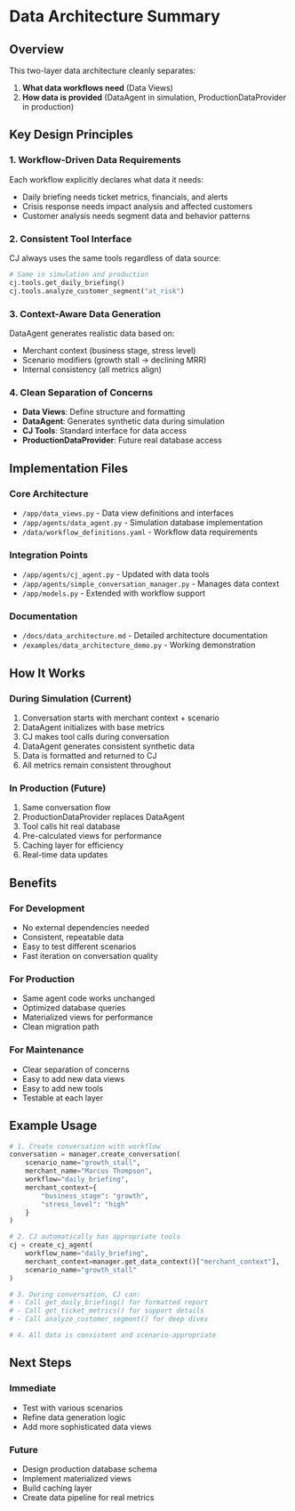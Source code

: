 # Data Architecture Summary

## Overview

This two-layer data architecture cleanly separates:
1. **What data workflows need** (Data Views)
2. **How data is provided** (DataAgent in simulation, ProductionDataProvider in production)

## Key Design Principles

### 1. Workflow-Driven Data Requirements
Each workflow explicitly declares what data it needs:
- Daily briefing needs ticket metrics, financials, and alerts
- Crisis response needs impact analysis and affected customers
- Customer analysis needs segment data and behavior patterns

### 2. Consistent Tool Interface
CJ always uses the same tools regardless of data source:
```python
# Same in simulation and production
cj.tools.get_daily_briefing()
cj.tools.analyze_customer_segment("at_risk")
```

### 3. Context-Aware Data Generation
DataAgent generates realistic data based on:
- Merchant context (business stage, stress level)
- Scenario modifiers (growth stall → declining MRR)
- Internal consistency (all metrics align)

### 4. Clean Separation of Concerns
- **Data Views**: Define structure and formatting
- **DataAgent**: Generates synthetic data during simulation
- **CJ Tools**: Standard interface for data access
- **ProductionDataProvider**: Future real database access

## Implementation Files

### Core Architecture
- `/app/data_views.py` - Data view definitions and interfaces
- `/app/agents/data_agent.py` - Simulation database implementation
- `/data/workflow_definitions.yaml` - Workflow data requirements

### Integration Points
- `/app/agents/cj_agent.py` - Updated with data tools
- `/app/agents/simple_conversation_manager.py` - Manages data context
- `/app/models.py` - Extended with workflow support

### Documentation
- `/docs/data_architecture.md` - Detailed architecture documentation
- `/examples/data_architecture_demo.py` - Working demonstration

## How It Works

### During Simulation (Current)
1. Conversation starts with merchant context + scenario
2. DataAgent initializes with base metrics
3. CJ makes tool calls during conversation
4. DataAgent generates consistent synthetic data
5. Data is formatted and returned to CJ
6. All metrics remain consistent throughout

### In Production (Future)
1. Same conversation flow
2. ProductionDataProvider replaces DataAgent
3. Tool calls hit real database
4. Pre-calculated views for performance
5. Caching layer for efficiency
6. Real-time data updates

## Benefits

### For Development
- No external dependencies needed
- Consistent, repeatable data
- Easy to test different scenarios
- Fast iteration on conversation quality

### For Production
- Same agent code works unchanged
- Optimized database queries
- Materialized views for performance
- Clean migration path

### For Maintenance
- Clear separation of concerns
- Easy to add new data views
- Easy to add new tools
- Testable at each layer

## Example Usage

```python
# 1. Create conversation with workflow
conversation = manager.create_conversation(
    scenario_name="growth_stall",
    merchant_name="Marcus Thompson",
    workflow="daily_briefing",
    merchant_context={
        "business_stage": "growth",
        "stress_level": "high"
    }
)

# 2. CJ automatically has appropriate tools
cj = create_cj_agent(
    workflow_name="daily_briefing",
    merchant_context=manager.get_data_context()["merchant_context"],
    scenario_name="growth_stall"
)

# 3. During conversation, CJ can:
# - Call get_daily_briefing() for formatted report
# - Call get_ticket_metrics() for support details
# - Call analyze_customer_segment() for deep dives

# 4. All data is consistent and scenario-appropriate
```

## Next Steps

### Immediate
- Test with various scenarios
- Refine data generation logic
- Add more sophisticated data views

### Future
- Design production database schema
- Implement materialized views
- Build caching layer
- Create data pipeline for real metrics
